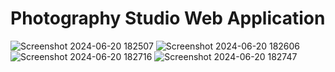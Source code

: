  # Photography Studio Web Application

![Screenshot 2024-06-20 182507](https://github.com/sivajanthan/ITP-project/assets/134162656/4093510e-f960-41fb-8e06-926205b67f43)
![Screenshot 2024-06-20 182606](https://github.com/sivajanthan/ITP-project/assets/134162656/d5f1dd3e-d377-4a15-acd6-99175d27e613)
![Screenshot 2024-06-20 182716](https://github.com/sivajanthan/ITP-project/assets/134162656/e753a939-7077-49b6-86ad-70071ee56cb0)
![Screenshot 2024-06-20 182747](https://github.com/sivajanthan/ITP-project/assets/134162656/cfe2ceb3-5f5b-4233-bc3f-4d6f3b880e92)
